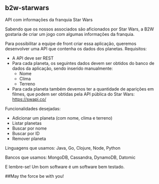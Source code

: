 ﻿## b2w-starwars

API com informações da franquia Star Wars


Sabendo que os nossos associados são aficionados por Star Wars, a B2W gostaria de criar um jogo com algumas informações da franquia.
 
Para possibilitar a equipe de front criar essa aplicação, queremos desenvolver uma API que contenha os dados dos planetas. 
Requisitos:

- A API deve ser REST
- Para cada planeta, os seguintes dados devem ser obtidos do banco de dados da aplicação, sendo inserido manualmente:
	- Nome
	- Clima
	- Terreno
- Para cada planeta também devemos ter a quantidade de aparições em filmes, que podem ser obtidas pela API pública do Star Wars:  https://swapi.co/

Funcionalidades desejadas: 

- Adicionar um planeta (com nome, clima e terreno)
- Listar planetas
- Buscar por nome
- Buscar por ID
- Remover planeta

Linguagens que usamos: Java, Go, Clojure, Node, Python

Bancos que usamos: MongoDB, Cassandra, DynamoDB, Datomic

E lembre-se! Um bom software é um software bem testado.


##May the force be with you!
